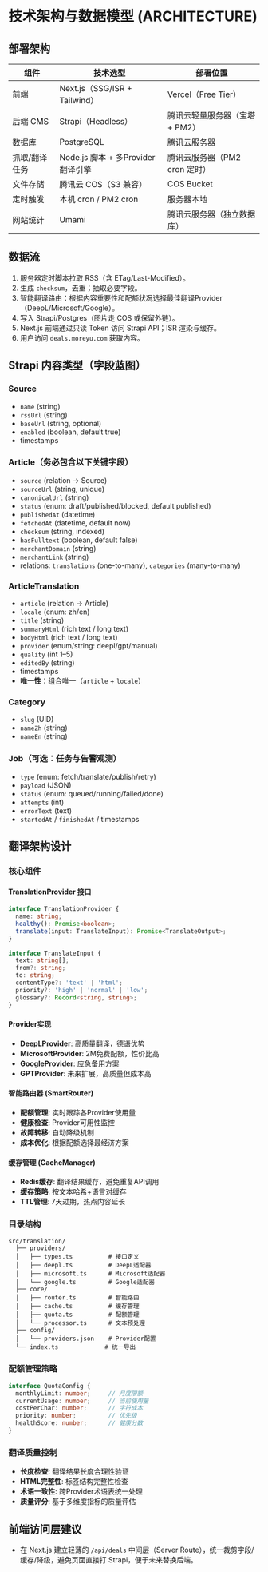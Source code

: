 # 技术架构与数据模型 (ARCHITECTURE)

## 部署架构

| 组件 | 技术选型 | 部署位置 |
|---|---|---|
| 前端 | Next.js（SSG/ISR + Tailwind） | Vercel（Free Tier） |
| 后端 CMS | Strapi（Headless） | 腾讯云轻量服务器（宝塔 + PM2） |
| 数据库 | PostgreSQL | 腾讯云服务器 |
| 抓取/翻译任务 | Node.js 脚本 + 多Provider翻译引擎 | 腾讯云服务器（PM2 cron 定时） |
| 文件存储 | 腾讯云 COS（S3 兼容） | COS Bucket |
| 定时触发 | 本机 cron / PM2 cron | 服务器本地 |
| 网站统计 | Umami | 腾讯云服务器（独立数据库） |

## 数据流
1. 服务器定时脚本拉取 RSS（含 ETag/Last-Modified）。
2. 生成 `checksum`，去重；抽取必要字段。
3. 智能翻译路由：根据内容重要性和配额状况选择最佳翻译Provider（DeepL/Microsoft/Google）。
4. 写入 Strapi/Postgres（图片走 COS 或保留外链）。
5. Next.js 前端通过只读 Token 访问 Strapi API；ISR 渲染与缓存。
6. 用户访问 `deals.moreyu.com` 获取内容。

## Strapi 内容类型（字段蓝图）

### Source
- `name` (string)
- `rssUrl` (string)
- `baseUrl` (string, optional)
- `enabled` (boolean, default true)
- timestamps

### Article（务必包含以下关键字段）
- `source` (relation → Source)
- `sourceUrl` (string, unique)
- `canonicalUrl` (string)
- `status` (enum: draft/published/blocked, default published)
- `publishedAt` (datetime)
- `fetchedAt` (datetime, default now)
- `checksum` (string, indexed)
- `hasFulltext` (boolean, default false)
- `merchantDomain` (string)
- `merchantLink` (string)
- relations: `translations` (one-to-many), `categories` (many-to-many)

### ArticleTranslation
- `article` (relation → Article)
- `locale` (enum: zh/en)
- `title` (string)
- `summaryHtml` (rich text / long text)
- `bodyHtml` (rich text / long text)
- `provider` (enum/string: deepl/gpt/manual)
- `quality` (int 1–5)
- `editedBy` (string)
- timestamps
- **唯一性**：组合唯一（`article` + `locale`）

### Category
- `slug` (UID)
- `nameZh` (string)
- `nameEn` (string)

### Job（可选：任务与告警观测）
- `type` (enum: fetch/translate/publish/retry)
- `payload` (JSON)
- `status` (enum: queued/running/failed/done)
- `attempts` (int)
- `errorText` (text)
- `startedAt` / `finishedAt` / timestamps

## 翻译架构设计

### **核心组件**

#### **TranslationProvider 接口**
```typescript
interface TranslationProvider {
  name: string;
  healthy(): Promise<boolean>;
  translate(input: TranslateInput): Promise<TranslateOutput>;
}

interface TranslateInput {
  text: string[];
  from?: string;
  to: string;
  contentType?: 'text' | 'html';
  priority?: 'high' | 'normal' | 'low';
  glossary?: Record<string, string>;
}
```

#### **Provider实现**
- **DeepLProvider**: 高质量翻译，德语优势
- **MicrosoftProvider**: 2M免费配额，性价比高
- **GoogleProvider**: 应急备用方案
- **GPTProvider**: 未来扩展，高质量但成本高

#### **智能路由器 (SmartRouter)**
- **配额管理**: 实时跟踪各Provider使用量
- **健康检查**: Provider可用性监控
- **故障转移**: 自动降级机制
- **成本优化**: 根据配额选择最经济方案

#### **缓存管理 (CacheManager)**
- **Redis缓存**: 翻译结果缓存，避免重复API调用
- **缓存策略**: 按文本哈希+语言对缓存
- **TTL管理**: 7天过期，热点内容延长

### **目录结构**
```
src/translation/
  ├── providers/
  │   ├── types.ts          # 接口定义
  │   ├── deepl.ts          # DeepL适配器
  │   ├── microsoft.ts      # Microsoft适配器
  │   └── google.ts         # Google适配器
  ├── core/
  │   ├── router.ts         # 智能路由
  │   ├── cache.ts          # 缓存管理
  │   ├── quota.ts          # 配额管理
  │   └── processor.ts      # 文本预处理
  ├── config/
  │   └── providers.json    # Provider配置
  └── index.ts             # 统一导出
```

### **配额管理策略**
```typescript
interface QuotaConfig {
  monthlyLimit: number;     // 月度限额
  currentUsage: number;     // 当前使用量
  costPerChar: number;      // 字符成本
  priority: number;         // 优先级
  healthScore: number;      // 健康分数
}
```

### **翻译质量控制**
- **长度检查**: 翻译结果长度合理性验证
- **HTML完整性**: 标签结构完整性检查
- **术语一致性**: 跨Provider术语表统一处理
- **质量评分**: 基于多维度指标的质量评估

## 前端访问层建议
- 在 Next.js 建立轻薄的 `/api/deals` 中间层（Server Route），统一裁剪字段/缓存/降级，避免页面直接打 Strapi，便于未来替换后端。
